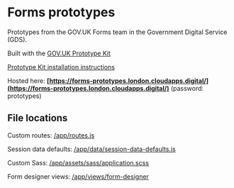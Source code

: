 # Forms prototypes

Prototypes from the GOV.UK Forms team in the Government Digital Service (GDS).

Built with the [GOV.UK Prototype Kit](https://govuk-prototype-kit.herokuapp.com/docs)

[Prototype Kit installation instructions](https://govuk-prototype-kit.herokuapp.com/docs/install)

Hosted here: **[https://forms-prototypes.london.cloudapps.digital/](https://forms-prototypes.london.cloudapps.digital/)** (password: prototypes)

## File locations

Custom routes: [/app/routes.js](https://github.com/alphagov/forms-prototypes/blob/main/app/routes.js)

Session data defaults: [/app/data/session-data-defaults.js](https://github.com/alphagov/forms-prototypes/blob/main/app/data/session-data-defaults.js)

Custom Sass: [/app/assets/sass/application.scss](https://github.com/alphagov/forms-prototypes/blob/main/app/assets/sass/application.scss)

Form designer views: [/app/views/form-designer](https://github.com/alphagov/forms-prototypes/tree/main/app/views/form-designer)
